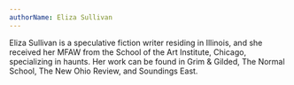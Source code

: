 ```yaml
---
authorName: Eliza Sullivan
---
```

Eliza Sullivan is a speculative fiction writer residing in Illinois, and she received her MFAW from the School of the Art Institute, Chicago, specializing in haunts. Her work can be found in Grim & Gilded, The Normal School, The New Ohio Review, and Soundings East.